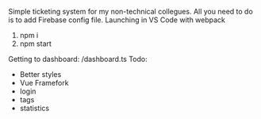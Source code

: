 ﻿Simple ticketing system for my non-technical collegues.
All you need to do is to add Firebase config file.
Launching in VS Code with webpack
1. npm i
2. npm start

Getting to dashboard: /dashboard.ts
Todo:
 - Better styles
 - Vue Framefork
 - login
 - tags
 -  statistics
